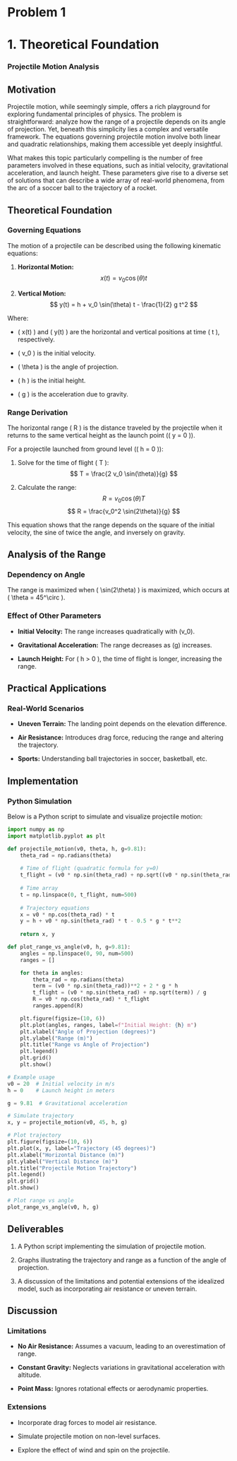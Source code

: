# Problem 1

# 1. Theoretical Foundation

### Projectile Motion Analysis

## Motivation
Projectile motion, while seemingly simple, offers a rich playground for exploring fundamental principles of physics. The problem is straightforward: analyze how the range of a projectile depends on its angle of projection. Yet, beneath this simplicity lies a complex and versatile framework. The equations governing projectile motion involve both linear and quadratic relationships, making them accessible yet deeply insightful.

What makes this topic particularly compelling is the number of free parameters involved in these equations, such as initial velocity, gravitational acceleration, and launch height. These parameters give rise to a diverse set of solutions that can describe a wide array of real-world phenomena, from the arc of a soccer ball to the trajectory of a rocket.



## Theoretical Foundation

### Governing Equations
The motion of a projectile can be described using the following kinematic equations:

1. **Horizontal Motion:**
   $$ x(t) = v_0 \cos(\theta) t $$

2. **Vertical Motion:**
   $$ y(t) = h + v_0 \sin(\theta) t - \frac{1}{2} g t^2 $$

Where:
- ( x(t) \) and \( y(t) \) are the horizontal and vertical positions at time \( t \), respectively.

- \( v_0 \) is the initial velocity.
- \( \theta \) is the angle of projection.
- \( h \) is the initial height.
- \( g \) is the acceleration due to gravity.

### Range Derivation
The horizontal range \( R \) is the distance traveled by the projectile when it returns to the same vertical height as the launch point (\( y = 0 \)).

For a projectile launched from ground level (\( h = 0 \)):
1. Solve for the time of flight \( T \):
   $$ T = \frac{2 v_0 \sin(\theta)}{g} $$

2. Calculate the range:
   $$ R = v_0 \cos(\theta) T $$
   $$ R = \frac{v_0^2 \sin(2\theta)}{g} $$

This equation shows that the range depends on the square of the initial velocity, the sine of twice the angle, and inversely on gravity.


## Analysis of the Range

### Dependency on Angle
The range is maximized when \( \sin(2\theta) \) is maximized, which occurs at \( \theta = 45^\circ \).

### Effect of Other Parameters
- **Initial Velocity:** The range increases quadratically with \(v_0\). 

- **Gravitational Acceleration:** The range decreases as \(g\) increases.

- **Launch Height:** For \( h > 0 \), the time of flight is longer, increasing the range.

 

## Practical Applications

### Real-World Scenarios
- **Uneven Terrain:** The landing point depends on the elevation difference.

- **Air Resistance:** Introduces drag force, reducing the range and altering the trajectory.

- **Sports:** Understanding ball trajectories in soccer, basketball, etc.



## Implementation

### Python Simulation
Below is a Python script to simulate and visualize projectile motion:

```python
import numpy as np
import matplotlib.pyplot as plt

def projectile_motion(v0, theta, h, g=9.81):
    theta_rad = np.radians(theta)
    
    # Time of flight (quadratic formula for y=0)
    t_flight = (v0 * np.sin(theta_rad) + np.sqrt((v0 * np.sin(theta_rad))**2 + 2 * g * h)) / g
    
    # Time array
    t = np.linspace(0, t_flight, num=500)
    
    # Trajectory equations
    x = v0 * np.cos(theta_rad) * t
    y = h + v0 * np.sin(theta_rad) * t - 0.5 * g * t**2
    
    return x, y

def plot_range_vs_angle(v0, h, g=9.81):
    angles = np.linspace(0, 90, num=500)
    ranges = []

    for theta in angles:
        theta_rad = np.radians(theta)
        term = (v0 * np.sin(theta_rad))**2 + 2 * g * h
        t_flight = (v0 * np.sin(theta_rad) + np.sqrt(term)) / g
        R = v0 * np.cos(theta_rad) * t_flight
        ranges.append(R)

    plt.figure(figsize=(10, 6))
    plt.plot(angles, ranges, label=f"Initial Height: {h} m")
    plt.xlabel("Angle of Projection (degrees)")
    plt.ylabel("Range (m)")
    plt.title("Range vs Angle of Projection")
    plt.legend()
    plt.grid()
    plt.show()

# Example usage
v0 = 20  # Initial velocity in m/s
h = 0    # Launch height in meters

g = 9.81  # Gravitational acceleration

# Simulate trajectory
x, y = projectile_motion(v0, 45, h, g)

# Plot trajectory
plt.figure(figsize=(10, 6))
plt.plot(x, y, label="Trajectory (45 degrees)")
plt.xlabel("Horizontal Distance (m)")
plt.ylabel("Vertical Distance (m)")
plt.title("Projectile Motion Trajectory")
plt.legend()
plt.grid()
plt.show()

# Plot range vs angle
plot_range_vs_angle(v0, h, g)
```

 

## Deliverables
1. A Python script implementing the simulation of projectile motion.

2. Graphs illustrating the trajectory and range as a function of the angle of projection.

3. A discussion of the limitations and potential extensions of the idealized model, such as incorporating air resistance or uneven terrain.

 

## Discussion

### Limitations
- **No Air Resistance:** Assumes a vacuum, leading to an overestimation of range.

- **Constant Gravity:** Neglects variations in gravitational acceleration with altitude.

- **Point Mass:** Ignores rotational effects or aerodynamic properties.

### Extensions
- Incorporate drag forces to model air resistance.

- Simulate projectile motion on non-level surfaces.

- Explore the effect of wind and spin on the projectile.
